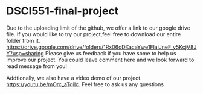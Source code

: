 # DSCI551-final-project

Due to the uploading limit of the github, we offer a link to our google drive file. If you would like to try our project,feel free to download our entire folder from it. https://drive.google.com/drive/folders/1Rx06oDXacaYwe1FlaiJneF_y5KcjV8JY?usp=sharing Please give us feedback if you have some to help us improve our project. You could leave comment here and we look forward to read message from you!

Addtionally, we also have a video demo of our project. https://youtu.be/mOrc_aTqiIc. Feel free to ask us any questions

